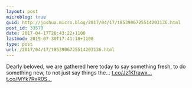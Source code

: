 ```yaml
---
layout: post
microblog: true
guid: http://joshua.micro.blog/2017/04/17/t853906725514203136.html
post_id: 33570
date: 2017-04-17T20:43:22+1100
lastmod: 2019-07-30T17:41:18+1100
type: post
url: /2017/04/17/t853906725514203136.html
---
```

Dearly beloved, we are gathered here today to say something fresh, to do something new, to not just say things the… [t.co/JzfKfrawx...](https://t.co/JzfKfrawxF) [t.co/MYk7RxR0S...](https://t.co/MYk7RxR0Sm)
